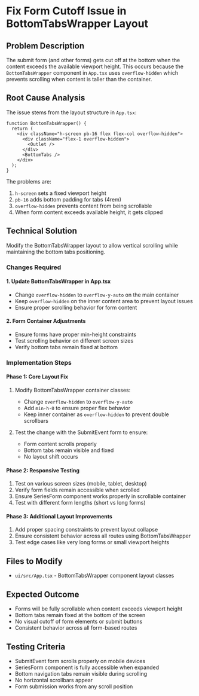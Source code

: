 # Fix Form Cutoff Issue in BottomTabsWrapper Layout

## Problem Description
The submit form (and other forms) gets cut off at the bottom when the content exceeds the available viewport height. This occurs because the `BottomTabsWrapper` component in `App.tsx` uses `overflow-hidden` which prevents scrolling when content is taller than the container.

## Root Cause Analysis
The issue stems from the layout structure in `App.tsx`:

```tsx
function BottomTabsWrapper() {
  return (
    <div className="h-screen pb-16 flex flex-col overflow-hidden">
      <div className="flex-1 overflow-hidden">
        <Outlet />
      </div>
      <BottomTabs />
    </div>
  );
}
```

The problems are:
1. `h-screen` sets a fixed viewport height
2. `pb-16` adds bottom padding for tabs (4rem)
3. `overflow-hidden` prevents content from being scrollable
4. When form content exceeds available height, it gets clipped

## Technical Solution
Modify the BottomTabsWrapper layout to allow vertical scrolling while maintaining the bottom tabs positioning.

### Changes Required

#### 1. Update BottomTabsWrapper in App.tsx
- Change `overflow-hidden` to `overflow-y-auto` on the main container
- Keep `overflow-hidden` on the inner content area to prevent layout issues
- Ensure proper scrolling behavior for form content

#### 2. Form Container Adjustments
- Ensure forms have proper min-height constraints
- Test scrolling behavior on different screen sizes
- Verify bottom tabs remain fixed at bottom

### Implementation Steps

#### Phase 1: Core Layout Fix
1. Modify BottomTabsWrapper container classes:
   - Change `overflow-hidden` to `overflow-y-auto`
   - Add `min-h-0` to ensure proper flex behavior
   - Keep inner container as `overflow-hidden` to prevent double scrollbars

2. Test the change with the SubmitEvent form to ensure:
   - Form content scrolls properly
   - Bottom tabs remain visible and fixed
   - No layout shift occurs

#### Phase 2: Responsive Testing
1. Test on various screen sizes (mobile, tablet, desktop)
2. Verify form fields remain accessible when scrolled
3. Ensure SeriesForm component works properly in scrollable container
4. Test with different form lengths (short vs long forms)

#### Phase 3: Additional Layout Improvements
1. Add proper spacing constraints to prevent layout collapse
2. Ensure consistent behavior across all routes using BottomTabsWrapper
3. Test edge cases like very long forms or small viewport heights

## Files to Modify
- `ui/src/App.tsx` - BottomTabsWrapper component layout classes

## Expected Outcome
- Forms will be fully scrollable when content exceeds viewport height
- Bottom tabs remain fixed at the bottom of the screen
- No visual cutoff of form elements or submit buttons
- Consistent behavior across all form-based routes

## Testing Criteria
- SubmitEvent form scrolls properly on mobile devices
- SeriesForm component is fully accessible when expanded
- Bottom navigation tabs remain visible during scrolling
- No horizontal scrollbars appear
- Form submission works from any scroll position
